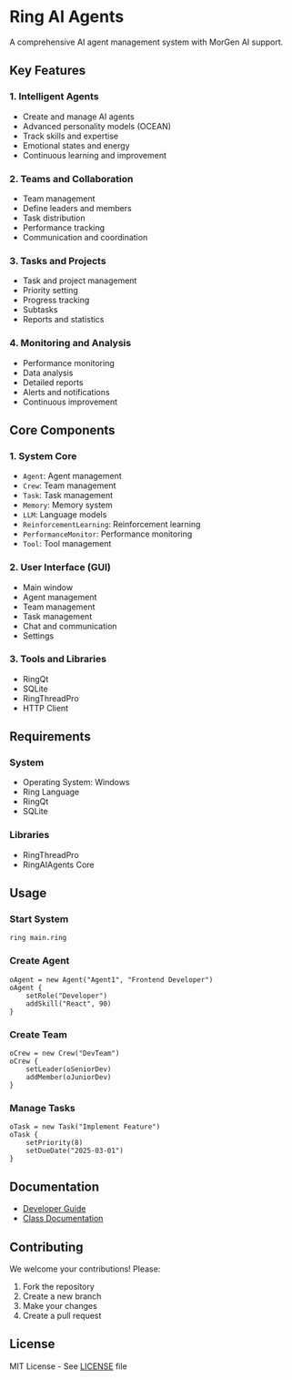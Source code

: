# Ring AI Agents

A comprehensive AI agent management system with MorGen AI support.

## Key Features

### 1. Intelligent Agents
- Create and manage AI agents
- Advanced personality models (OCEAN)
- Track skills and expertise
- Emotional states and energy
- Continuous learning and improvement

### 2. Teams and Collaboration
- Team management
- Define leaders and members
- Task distribution
- Performance tracking
- Communication and coordination

### 3. Tasks and Projects
- Task and project management
- Priority setting
- Progress tracking
- Subtasks
- Reports and statistics

### 4. Monitoring and Analysis
- Performance monitoring
- Data analysis
- Detailed reports
- Alerts and notifications
- Continuous improvement

## Core Components

### 1. System Core
- `Agent`: Agent management
- `Crew`: Team management
- `Task`: Task management
- `Memory`: Memory system
- `LLM`: Language models
- `ReinforcementLearning`: Reinforcement learning
- `PerformanceMonitor`: Performance monitoring
- `Tool`: Tool management

### 2. User Interface (GUI)
- Main window
- Agent management
- Team management
- Task management
- Chat and communication
- Settings

### 3. Tools and Libraries
- RingQt
- SQLite
- RingThreadPro
- HTTP Client

## Requirements

### System
- Operating System: Windows
- Ring Language
- RingQt
- SQLite

### Libraries
- RingThreadPro
- RingAIAgents Core

## Usage

### Start System
```ring
ring main.ring
```

### Create Agent
```ring
oAgent = new Agent("Agent1", "Frontend Developer")
oAgent {
    setRole("Developer")
    addSkill("React", 90)
}
```

### Create Team
```ring
oCrew = new Crew("DevTeam")
oCrew {
    setLeader(oSeniorDev)
    addMember(oJuniorDev)
}
```

### Manage Tasks
```ring
oTask = new Task("Implement Feature")
oTask {
    setPriority(8)
    setDueDate("2025-03-01")
}
```

## Documentation

- [Developer Guide](DEVELOPER_GUIDE.md)
- [Class Documentation](CLASSES.md)

## Contributing

We welcome your contributions! Please:
1. Fork the repository
2. Create a new branch
3. Make your changes
4. Create a pull request

## License

MIT License - See [LICENSE](LICENSE) file
